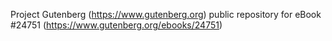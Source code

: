 Project Gutenberg (https://www.gutenberg.org) public repository for eBook #24751 (https://www.gutenberg.org/ebooks/24751)
